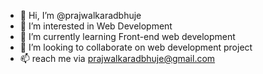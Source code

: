 - 👋 Hi, I’m @prajwalkaradbhuje
- 👀 I’m interested in Web Development
- 🌱 I’m currently learning Front-end web development
- 💞️ I’m looking to collaborate on web development project
- 📫 reach me via prajwalkaradbhuje@gmail.com

<!---
prajwalkaradbhuje/prajwalkaradbhuje is a ✨ special ✨ repository because its `README.md` (this file) appears on your GitHub profile.
You can click the Preview link to take a look at your changes.
--->
